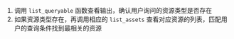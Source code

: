 1. 调用 `list_queryable` 函数查看输出，确认用户询问的资源类型是否存在
2. 如果资源类型存在，再调用相应的 `list_assets` 查看对应资源的列表，匹配用户的查询条件找到最相关的资源
